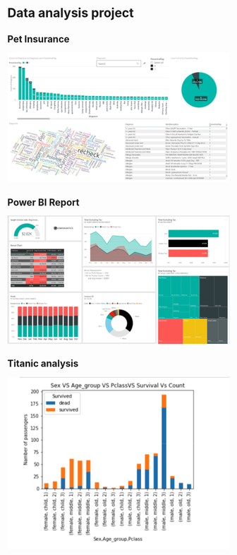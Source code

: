 # Data analysis project

## Pet Insurance
![alt text](Images/PetPic01.jpg)

## Power BI Report
![alt text](Images/image1.png)

## Titanic analysis
![alt text](Images/image5.png)


